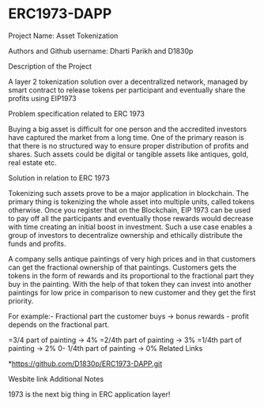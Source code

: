 # ERC1973-DAPP
Project Name: Asset Tokenization

Authors and Github username: Dharti Parikh and D1830p

Description of the Project

A layer 2 tokenization solution over a decentralized network, managed by smart contract to release tokens per participant and eventually share the profits using EIP1973

Problem specification related to ERC 1973

Buying a big asset is difficult for one person and the accredited investors have captured the market from a long time. One of the primary reason is that there is no structured way to ensure proper distribution of profits and shares. Such assets could be digital or tangible assets like antiques, gold, real estate etc.

Solution in relation to ERC 1973

Tokenizing such assets prove to be a major application in blockchain. The primary thing is tokenizing the whole asset into multiple units, called tokens otherwise. Once you register that on the Blockchain, EIP 1973 can be used to pay off all the participants and eventually those rewards would decrease with time creating an initial boost in investment. Such a use case enables a group of investors to decentralize ownership and ethically distribute the funds and profits.

A company sells antique paintings of very high prices and in that customers can get the fractional ownership of that paintings. Customers gets the tokens in the form of rewards and its proportional to the fractional part they buy in the painting. With the help of that token they can invest into another paintings for low price in comparison to new customer and they get the first priority.

For example:- Fractional part the customer buys -> bonus rewards - profit depends on the fractional part.

=3/4 part of painting -> 4% =2/4th part of painting -> 3% =1/4th part of painting -> 2% 0- 1/4th part of painting -> 0%
Related Links

*https://github.com/D1830p/ERC1973-DAPP.git

Wesbite link
Additional Notes

1973 is the next big thing in ERC application layer!
